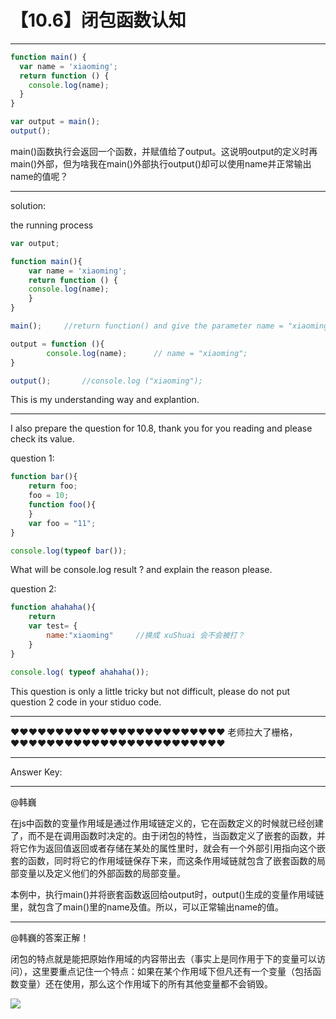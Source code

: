 # 【10.6】闭包函数认知

---

```javascript
function main() {
  var name = 'xiaoming';
  return function () {
    console.log(name);
  }
}

var output = main();
output();
```

main()函数执行会返回一个函数，并赋值给了output。这说明output的定义时再main()外部，但为啥我在main()外部执行output()却可以使用name并正常输出name的值呢？

---

solution:

the running process

```javascript
var output;

function main(){
    var name = 'xiaoming';
    return function () {
    console.log(name);
    }
}

main();     //return function() and give the parameter name = "xiaoming";

output = function (){
        console.log(name);      // name = "xiaoming";
}

output();       //console.log ("xiaoming");

```

This is my understanding way and explantion.

---

I also prepare the question for 10.8, thank you for you reading and please check its value.

question 1:

```javascript
function bar(){
    return foo;
    foo = 10;
    function foo(){
    }
    var foo = "11";
}

console.log(typeof bar());
```

What will be console.log result ? and explain the reason please.

question 2:

```javascript
function ahahaha(){
    return
    var test= {
        name:"xiaoming"     //换成 xuShuai 会不会被打？
    }
}

console.log( typeof ahahaha());
```

This question is only a little tricky but not difficult, please do not put question 2 code in your stiduo code.

---

♥♥♥♥♥♥♥♥♥♥♥♥♥♥♥♥♥♥♥♥♥♥♥♥
老师拉大了栅格，
♥♥♥♥♥♥♥♥♥♥♥♥♥♥♥♥♥♥♥♥♥♥♥♥

---

Answer Key:

---

@韩巍

在js中函数的变量作用域是通过作用域链定义的，它在函数定义的时候就已经创建了，而不是在调用函数时决定的。由于闭包的特性，当函数定义了嵌套的函数，并将它作为返回值返回或者存储在某处的属性里时，就会有一个外部引用指向这个嵌套的函数，同时将它的作用域链保存下来，而这条作用域链就包含了嵌套函数的局部变量以及定义他们的外部函数的局部变量。

本例中，执行main()并将嵌套函数返回给output时，output()生成的变量作用域链里，就包含了main()里的name及值。所以，可以正常输出name的值。

---

@韩巍的答案正解！

闭包的特点就是能把原始作用域的内容带出去（事实上是同作用于下的变量可以访问），这里要重点记住一个特点：如果在某个作用域下但凡还有一个变量（包括函数变量）还在使用，那么这个作用域下的所有其他变量都不会销毁。

![](https://raw.githubusercontent.com/wiki/tiandimeihua/xinshengdaxue_javascript/7xinsheng$oneManth$10.6.jpg)
